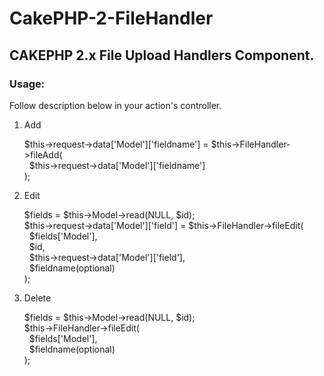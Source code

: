 # CakePHP-2-FileHandler
<h2>CAKEPHP 2.x File Upload Handlers Component.</h2>

<h3>Usage:</h3>

<p>Follow description below in your action's controller.</p>
<ol>
<li>Add</li>
  <p>$this->request->data['Model']['fieldname'] = $this->FileHandler->fileAdd(<br/>
	  &nbsp;&nbsp;$this->request->data['Model']['fieldname']<br/>
	);</p>

<li>Edit</li>
  <p>$fields = $this->Model->read(NULL, $id);<br/>
	$this->request->data['Model']['field'] = $this->FileHandler->fileEdit(<br/>
		&nbsp;&nbsp;$fields['Model'],<br/>
		&nbsp;&nbsp;$id,<br/>
		&nbsp;&nbsp;$this->request->data['Model']['field'],<br/>
		&nbsp;&nbsp;$fieldname(optional)<br/>
	);</p>
	
<li>Delete</li>
  <p>
  $fields = $this->Model->read(NULL, $id);<br/>
	$this->FileHandler->fileEdit(<br/>
		&nbsp;&nbsp;$fields['Model'],<br/>
		&nbsp;&nbsp;$fieldname(optional)<br/>
	);
	</p>
</ol>

